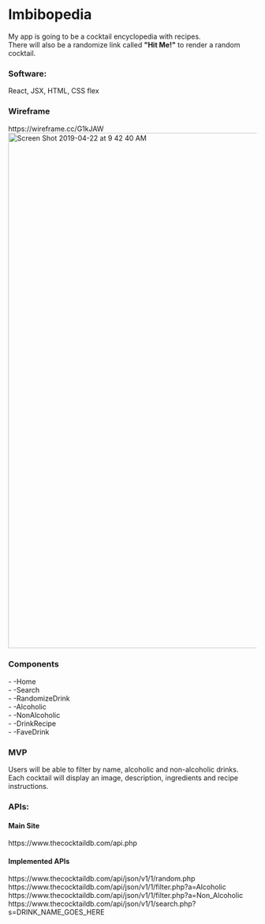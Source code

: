 <h1>Imbibopedia</h1>

My app is going to be a cocktail encyclopedia with recipes.<br /> 
There will also be a randomize link called **"Hit Me!"** to render a random cocktail.<br />



<h3>Software:</h3>
React, JSX, HTML, CSS flex



<h3>Wireframe</h3>
https://wireframe.cc/G1kJAW
<img width="1044" alt="Screen Shot 2019-04-22 at 9 42 40 AM" src="https://user-images.githubusercontent.com/47368206/56503302-0eca3f00-64e3-11e9-9cbb-77c7fc5a734f.png">



<h3>Components</h3>
- -Home<br />
- -Search<br />
- -RandomizeDrink<br />
- -Alcoholic<br />
- -NonAlcoholic<br />
- -DrinkRecipe<br />
  - -FaveDrink<br />

<h3>MVP</h3>
Users will be able to filter by name, alcoholic and non-alcoholic drinks.<br />
Each cocktail will display an image, description, ingredients and recipe instructions.<br />
  
<h3>APIs:</h3>
<h4>Main Site</h4>
https://www.thecocktaildb.com/api.php
<h4>Implemented APIs</h4>
https://www.thecocktaildb.com/api/json/v1/1/random.php<br />
https://www.thecocktaildb.com/api/json/v1/1/filter.php?a=Alcoholic<br />
https://www.thecocktaildb.com/api/json/v1/1/filter.php?a=Non_Alcoholic<br />
https://www.thecocktaildb.com/api/json/v1/1/search.php?s=DRINK_NAME_GOES_HERE<br />
